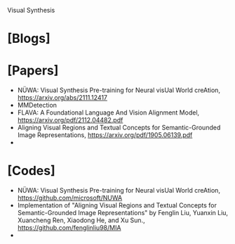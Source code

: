Visual Synthesis

# [Blogs]


# [Papers]
+ NÜWA: Visual Synthesis Pre-training for Neural visUal World creAtion, https://arxiv.org/abs/2111.12417
+ MMDetection
+ FLAVA: A Foundational Language And Vision Alignment Model, https://arxiv.org/pdf/2112.04482.pdf
+ Aligning Visual Regions and Textual Concepts for Semantic-Grounded Image Representations, https://arxiv.org/pdf/1905.06139.pdf
+ 


# [Codes]
+ NÜWA: Visual Synthesis Pre-training for Neural visUal World creAtion, https://github.com/microsoft/NUWA
+ Implementation of "Aligning Visual Regions and Textual Concepts for Semantic-Grounded Image Representations" by Fenglin Liu, Yuanxin Liu, Xuancheng Ren, Xiaodong He, and Xu Sun., https://github.com/fenglinliu98/MIA
+ 
